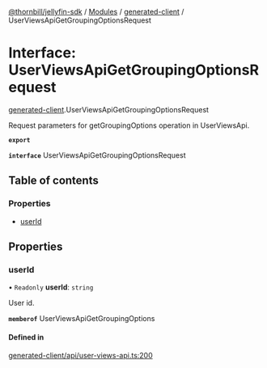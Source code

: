 [@thornbill/jellyfin-sdk](../README.md) / [Modules](../modules.md) / [generated-client](../modules/generated_client.md) / UserViewsApiGetGroupingOptionsRequest

# Interface: UserViewsApiGetGroupingOptionsRequest

[generated-client](../modules/generated_client.md).UserViewsApiGetGroupingOptionsRequest

Request parameters for getGroupingOptions operation in UserViewsApi.

**`export`**

**`interface`** UserViewsApiGetGroupingOptionsRequest

## Table of contents

### Properties

- [userId](generated_client.UserViewsApiGetGroupingOptionsRequest.md#userid)

## Properties

### userId

• `Readonly` **userId**: `string`

User id.

**`memberof`** UserViewsApiGetGroupingOptions

#### Defined in

[generated-client/api/user-views-api.ts:200](https://github.com/thornbill/jellyfin-sdk-typescript/blob/c65c42e/src/generated-client/api/user-views-api.ts#L200)
